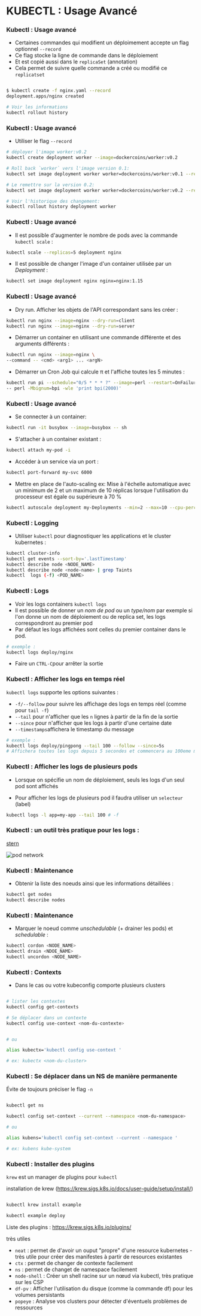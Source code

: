 # KUBECTL : Usage Avancé


### Kubectl : Usage avancé

- Certaines commandes qui modifient un déploimement accepte un flag optionnel `--record`
- Ce flag stocke la ligne de commande dans le déploiement
- Et est copié aussi dans le `replicaSet` (annotation)
- Cela permet de suivre quelle commande a créé ou modifié ce `replicatset`

```bash

$ kubectl create -f nginx.yaml --record
deployment.apps/nginx created

# Voir les informations
kubectl rollout history
```

### Kubectl : Usage avancé

- Utiliser le flag `--record`

```bash
# déployer l'image worker:v0.2
kubectl create deployment worker --image=dockercoins/worker:v0.2

# Roll back `worker` vers l'image version 0.1:
kubectl set image deployment worker worker=dockercoins/worker:v0.1 --record

# Le remettre sur la version 0.2:
kubectl set image deployment worker worker=dockercoins/worker:v0.2 --record

# Voir l'historique des changement:
kubectl rollout history deployment worker
```

### Kubectl : Usage avancé

- Il est possible d'augmenter le nombre de pods avec la commande `kubectl scale` :

```bash
kubectl scale --replicas=5 deployment nginx
```

- Il est possible de changer l'image d'un container utilisée par un _Deployment_ :

```bash
kubectl set image deployment nginx nginx=nginx:1.15
```


### Kubectl : Usage avancé

- Dry run. Afficher les objets de l'API correspondant sans les créer :

```bash
kubectl run nginx --image=nginx --dry-run=client
kubectl run nginx --image=nginx --dry-run=server
```

- Démarrer un container en utilisant une commande différente et des arguments différents :

```bash
kubectl run nginx --image=nginx \
--command -- <cmd> <arg1> ... <argN>
```

- Démarrer un Cron Job qui calcule π et l'affiche toutes les 5 minutes :

```bash
kubectl run pi --schedule="0/5 * * * ?" --image=perl --restart=OnFailure \
-- perl -Mbignum=bpi -wle 'print bpi(2000)'
```

### Kubectl : Usage avancé

- Se connecter à un container:

```bash
kubectl run -it busybox --image=busybox -- sh
```

- S'attacher à un container existant :

```bash
kubectl attach my-pod -i
```

- Accéder à un service via un port :

```bash
kubectl port-forward my-svc 6000
```

- Mettre en place de l'auto-scaling
ex: Mise à l'échelle automatique avec un minimum de 2 et un maximum de 10 réplicas lorsque l'utilisation du processeur est égale ou supérieure à 70 %


```bash
kubectl autoscale deployment my-Deployments --min=2 --max=10 --cpu-percent=70  
```


### Kubectl : Logging

- Utiliser `kubectl` pour diagnostiquer les applications et le cluster kubernetes :

```bash
kubectl cluster-info
kubectl get events --sort-by='.lastTimestamp'
kubectl describe node <NODE_NAME>
kubectl describe node <node-name> | grep Taints
kubectl  logs (-f) <POD_NAME>
```


### Kubectl : Logs 

- Voir les logs containers `kubectl logs`
- Il est possible de donner un _nom de pod_ ou un _type/nom_
  par exemple si l'on donne un nom de déploiement ou de replica set, les logs correspondront au premier pod
- Par défaut les logs affichées sont celles du premier container dans le pod. 

```bash
# exemple :
kubectl logs deploy/nginx
```

- Faire un `CTRL-C`pour arrêter la sortie

### Kubectl : Afficher les logs en temps réel 

`kubectl logs` supporte les options suivantes :
   - `-f/--follow` pour suivre les affichage des logs en temps réel (comme pour `tail -f`)
   - `--tail` pour n'afficher que les `n` lignes à partir de la fin de la sortie
   - `--since` pour n'afficher que les logs à partir d'une certaine date
   - `--timestamps`affichera le timestamp du message

```bash
# exemple :
kubectl logs deploy/pingpong --tail 100 --follow --since=5s
# Affichera toutes les logs depuis 5 secondes et commencera au 100eme messages et continuera l'affichage des nouveaux messages
```

### Kubectl : Afficher les logs de plusieurs pods

- Lorsque on spécifie un nom de déploiement, seuls les logs d'un seul pod sont affichés

- Pour afficher les logs de plusieurs pod il faudra utiliser un `selecteur` (label)

```bash
kubectl logs -l app=my-app --tail 100 # -f 
```

### Kubectl : un outil très pratique pour les logs : 

[stern](https://github.com/wercker/stern)

![pod network](images/stern-1.png)

### Kubectl : Maintenance

- Obtenir la liste des noeuds ainsi que les informations détaillées :

```bash
kubectl get nodes
kubectl describe nodes
```

### Kubectl : Maintenance

- Marquer le noeud comme _unschedulable_ (+ drainer les pods) et _schedulable_ :

```bash
kubectl cordon <NODE_NAME>
kubectl drain <NDOE_NAME>
kubectl uncordon <NODE_NAME>
```

### Kubectl : Contexts

- Dans le cas ou votre kubeconfig comporte plusieurs clusters

```bash

# lister les contextes
kubectl config get-contexts

# Se déplacer dans un contexte 
kubectl config use-context <nom-du-contexte>


# ou

alias kubectx='kubectl config use-context '

# ex: kubectx <nom-du-cluster>

```

### Kubectl : Se déplacer dans un NS de manière permanente

Évite de toujours préciser le flag `-n`

```bash

kubectl get ns

kubectl config set-context --current --namespace <nom-du-namespace>

# ou

alias kubens='kubectl config set-context --current --namespace '

# ex: kubens kube-system 

```

### Kubectl : Installer des plugins 

`krew` est un manager de plugins pour `kubectl`

installation de krew (<https://krew.sigs.k8s.io/docs/user-guide/setup/install/>)


```bash

kubectl krew install example

kubectl example deploy

```

Liste des plugins : <https://krew.sigs.k8s.io/plugins/>
  

très utiles 

- `neat` : permet de d'avoir un ouput "propre" d'une resource kubernetes - très utile pour créer des manifestes à partir de resources existantes
- `ctx` : permet de changer de contexte facilement
- `ns` : permet de changet de namespace facilement
- `node-shell` : Créer un shell racine sur un nœud via kubectl, très pratique sur les CSP
- `df-pv` : Afficher l'utilisation du disque (comme la commande df) pour les volumes persistants
- `popeye` : Analyse vos clusters pour détecter d'éventuels problèmes de ressources
  
  
